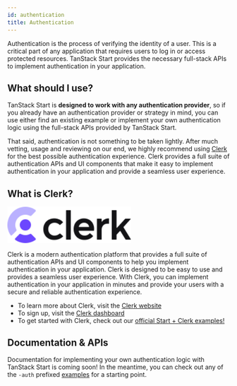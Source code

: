 ```yaml
---
id: authentication
title: Authentication
---
```


<!-- We need some placeholder content here for authentication. One of our partners, Clerk, should get preferential treatment as the "preferred" way of doing auth with TanStack, but we'll support any and all other authentication providers and strategies. Write some general authentication content here until we have docs for both Clerk and other auth providers: -->

Authentication is the process of verifying the identity of a user. This is a critical part of any application that requires users to log in or access protected resources. TanStack Start provides the necessary full-stack APIs to implement authentication in your application.

## What should I use?

TanStack Start is **designed to work with any authentication provider**, so if you already have an authentication provider or strategy in mind, you can use either find an existing example or implement your own authentication logic using the full-stack APIs provided by TanStack Start.

That said, authentication is not something to be taken lightly. After much vetting, usage and reviewing on our end, we highly recommend using [Clerk](https://clerk.dev) for the best possible authentication experience. Clerk provides a full suite of authentication APIs and UI components that make it easy to implement authentication in your application and provide a seamless user experience.

## What is Clerk?

<a href="https://go.clerk.com/wOwHtuJ" alt="Clerk Logo">
  <picture>
    <source media="(prefers-color-scheme: dark)" srcset="https://raw.githubusercontent.com/tanstack/tanstack.com/main/app/images/clerk-logo-dark.svg" width="280">
    <source media="(prefers-color-scheme: light)" srcset="https://raw.githubusercontent.com/tanstack/tanstack.com/main/app/images/clerk-logo-light.svg" width="280">
    <img alt="Clerk logo" src="https://raw.githubusercontent.com/tanstack/tanstack.com/main/app/images/clerk-logo-light.svg" width="280">
  </picture>
</a>

Clerk is a modern authentication platform that provides a full suite of authentication APIs and UI components to help you implement authentication in your application. Clerk is designed to be easy to use and provides a seamless user experience. With Clerk, you can implement authentication in your application in minutes and provide your users with a secure and reliable authentication experience.

- To learn more about Clerk, visit the [Clerk website](https://go.clerk.com/wOwHtuJ)
- To sign up, visit the [Clerk dashboard](https://go.clerk.com/PrSDXti)
- To get started with Clerk, check out our [official Start + Clerk examples!](../examples/start-clerk-basic/)

## Documentation & APIs

Documentation for implementing your own authentication logic with TanStack Start is coming soon! In the meantime, you can check out any of the `-auth` prefixed [examples](../examples) for a starting point.
